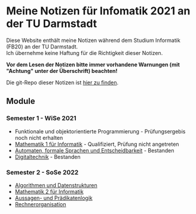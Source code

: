 # Meine Notizen für Infomatik 2021 an der TU Darmstadt

Diese Website enthält meine Notizen während dem Studium Informatik (FB20) an der TU Darmstadt.  
Ich übernehme keine Haftung für die Richtigkeit dieser Notizen.

**Vor dem Lesen der Notizen bitte immer vorhandene Warnungen (mit "Achtung" unter der Überschrift) beachten!**

Die git-Repo dieser Notizen ist [hier zu finden](https://git.angm.xyz/ellie/fb20-notes).


## Module
### Semester 1 - WiSe 2021
- Funktionale und objektorientierte Programmierung - Prüfungsergebis noch nicht erhalten
- [Mathematik 1 für Informatik](./Mathematik%201/1.%20Grundbegriffe/1.1_aussagen.md) - Qualifiziert, Prüfung nicht angetreten
- [Automaten, formale Sprachen und Entscheidbarkeit](./AfSE/1_22.10.2021.md) - Bestanden
- [Digitaltechnik](./Digitaltechnik/1_20.10.2021.md) - Bestanden

### Semester 2 - SoSe 2022
- [Algorithmen und Datenstrukturen](./Algorithmen%20und%20Datenstrukturen/0_asymptotic_complexity.md)
- [Mathematik 2 für Informatik](./Mathematik%202/5.%20Analysis/5.5_reihen.md)
- [Aussagen- und Prädikatenlogik](./Aussagen-%20und%20Prädikatenlogik/1_11.04.2022.md)
- [Rechnerorganisation](./Rechnerorganisation/1_11.04.2022.md)
